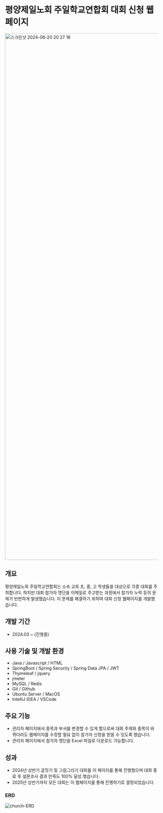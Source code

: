 # 평양제일노회 주일학교연합회 대회 신청 웹페이지
<img width="1728" alt="스크린샷 2024-06-20 20 27 16" src="https://github.com/PIGMONGKEY/RideTogether/assets/113700356/42c5a82d-51ce-4d9e-b009-f91c3e8f56fc">

## 개요
평양제일노회 주일학교연합회는 소속 교회 초, 중, 고 학생들을 대상으로 각종 대회를 주최합니다.
하지만 대회 참가자 명단을 이메일로 주고받는 과정에서 참가자 누락 등의 문제가 빈번하게 발생했습니다.
이 문제를 해결하기 위하여 대회 신청 웹페이지를 개발했습니다.

## 개발 기간
- 2024.03 ~ (진행중)

## 사용 기술 및 개발 환경
- Java / Javascript / HTML
- SpringBoot / Spring Security / Spring Data JPA / JWT
- Thymeleaf / jquery
- jmeter
- MySQL / Redis
- Git / Github
- Ubuntu Server / MacOS
- IntelliJ IDEA / VSCode

## 주요 기능
- 관리자 페이지에서 종목과 부서를 변경할 수 있게 함으로써 대회 주제와 종목이 바뀌더라도 웹페이지를 수정할 필요 없이 참가자 신청을 받을 수 있도록 했습니다.
- 관리자 페이지에서 참가자 명단을 Excel 파일로 다운로드 가능합니다.

## 성과
- 2024년 상반기 글짓기 및 그림그리기 대회를 이 페이지를 통해 진행했으며 대회 종료 후 설문조사 결과 만족도 100% 달성 했습니다.
- 2025년 상반기까지 모든 대회는 이 웹페이지를 통해 진행하기로 결정되었습니다.

### ERD
![church-ERD](https://github.com/user-attachments/assets/b09df7ae-b6b3-4c55-91ca-c97b3632dde9)
